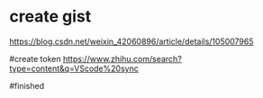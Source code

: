 # create gist
https://blog.csdn.net/weixin_42060896/article/details/105007965

#create token
https://www.zhihu.com/search?type=content&q=VScode%20sync

#finished

